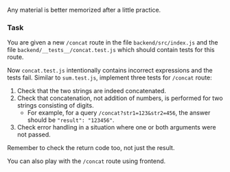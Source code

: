 Any material is better memorized after a little practice.

### Task
You are given a new `/concat` route in the file `backend/src/index.js` and 
the file `backend/__tests__/concat.test.js` which should contain tests for this route.

Now `concat.test.js` intentionally contains incorrect expressions and the tests fail. 
Similar to `sum.test.js`, implement three tests for `/concat` route:

1. Check that the two strings are indeed concatenated.
2. Check that concatenation, not addition of numbers, is performed for two strings consisting of digits. 
   - For example, for a query `/concat?str1=123&str2=456`, the answer should be `"result": "123456"`.
3. Check error handling in a situation where one or both arguments were not passed.

Remember to check the return code too, not just the result.

You can also play with the `/concat` route using frontend.

